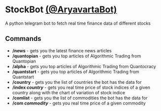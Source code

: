 # StockBot [(@AryavartaBot)](https://t.me/AryavartaBot)
A python telegram bot to fetch real time finance data of different stocks

## Commands
- **/news** - gets you the latest finance news articles
- **/quantopian** - gets you top articles of Algorithmic Trading from Quantopian
- **/alpha** - gets you top articles of Algorithmic Trading from Quantocracy
- **/quantstart** - gets you top articles of Algorithmic Trading from Quantstart
- **/country** - gets you the list of countries the bot has the data for
- **/index *country*** - gets you real time price of stock indices of a given country along with the chart of variation of stock indice
- **/comlist** - gets you the list of commodities the bot has the data for
- **/com *commodity*** - gets you real time price of a given commodity
